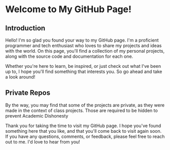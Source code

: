 <h1>Welcome to My GitHub Page!</h1>
<h2>Introduction</h2>
<p>Hello! I'm so glad you found your way to my GitHub page. I'm a proficient programmer and tech enthusiast who loves to share my projects and ideas with the world. On this page, you'll find a collection of my personal projects, along with the source code and documentation for each one.</p>
<p>Whether you're here to learn, be inspired, or just check out what I've been up to, I hope you'll find something that interests you. So go ahead and take a look around!</p>

<h2>Private Repos</h2>
<p>By the way, you may find that some of the projects are private, as they were made in the context of class projects. Those are required to be hidden to prevent Academic Dishonesty</p>

<p>Thank you for taking the time to visit my GitHub page. I hope you've found something here that you like, and that you'll come back to visit again soon. If you have any questions, comments, or feedback, please feel free to reach out to me. I'd love to hear from you!</p>
